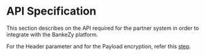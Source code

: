 # API Specification

This section describes on the API required for the partner system in order to integrate with the BankeZy platform.

For the Header parameter and for the Payload encryption, refer this [step](../../api-reference-guide.md).

&#x20;
